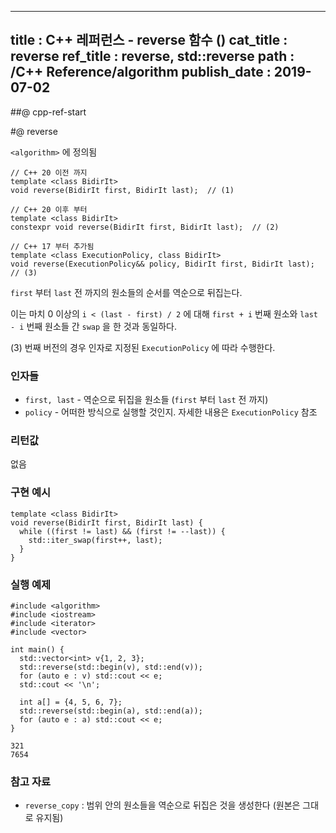 ----------------
title : C++ 레퍼런스 - reverse 함수 (<algorithm>)
cat_title : reverse
ref_title : reverse, std::reverse
path : /C++ Reference/algorithm
publish_date : 2019-07-02
----------------

##@ cpp-ref-start

#@ reverse

`<algorithm>` 에 정의됨

```cpp-formatted
// C++ 20 이전 까지
template <class BidirIt>
void reverse(BidirIt first, BidirIt last);  // (1)

// C++ 20 이후 부터
template <class BidirIt>
constexpr void reverse(BidirIt first, BidirIt last);  // (2)

// C++ 17 부터 추가됨
template <class ExecutionPolicy, class BidirIt>
void reverse(ExecutionPolicy&& policy, BidirIt first, BidirIt last);  // (3)
```

`first` 부터 `last` 전 까지의 원소들의 순서를 역순으로 뒤집는다.

이는 마치 0 이상의 `i < (last - first) / 2` 에 대해 `first + i` 번째 원소와 `last - i` 번째 원소들 간 `swap` 을 한 것과 동일하다.

(3) 번째 버전의 경우 인자로 지정된 `ExecutionPolicy` 에 따라 수행한다.

### 인자들

* `first, last`	-	역순으로 뒤집을 원소들 (`first` 부터 `last` 전 까지)
* `policy` - 어떠한 방식으로 실행할 것인지. 자세한 내용은 `ExecutionPolicy` 참조

### 리턴값

없음

### 구현 예시

```cpp-formatted
template <class BidirIt>
void reverse(BidirIt first, BidirIt last) {
  while ((first != last) && (first != --last)) {
    std::iter_swap(first++, last);
  }
}
```

### 실행 예제

```cpp-formatted
#include <algorithm>
#include <iostream>
#include <iterator>
#include <vector>

int main() {
  std::vector<int> v{1, 2, 3};
  std::reverse(std::begin(v), std::end(v));
  for (auto e : v) std::cout << e;
  std::cout << '\n';

  int a[] = {4, 5, 6, 7};
  std::reverse(std::begin(a), std::end(a));
  for (auto e : a) std::cout << e;
}
```

```exec
321
7654
```

### 참고 자료

* `reverse_copy` : 범위 안의 원소들을 역순으로 뒤집은 것을 생성한다 (원본은 그대로 유지됨)